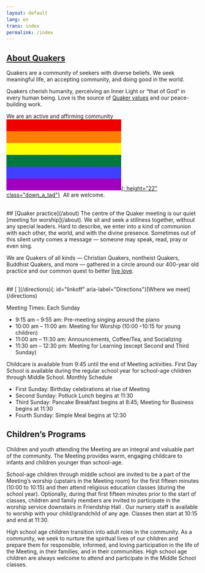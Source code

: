 ```yaml
---
layout: default
lang: en
trans: index
permalink: /index
---
```

## [About Quakers](/intro)

Quakers are a community of seekers with diverse beliefs. We seek meaningful life, an accepting community, and doing good in the world. 

Quakers cherish humanity, perceiving an Inner Light or “that of God” in every human being. Love is the source of [Quaker values](/testimonies) and our peace-building work.

We are an active and affirming community &nbsp;[![Rainbow flag](/assets/images/Rainbow-Flag.jpg){: height="22" class="down_a_tad"}](/intro) &nbsp;All are welcome.

<br>
## [Quaker practice](/about)
The centre of the Quaker meeting is our quiet [meeting for worship](/about). We sit and seek a stillness together, without any special leaders. Hard to describe, we enter into a kind of communion with each other, the world, and with the divine presence. Sometimes out of this silent unity comes a message — someone may speak, read, pray or even sing.

We are Quakers of all kinds — Christian Quakers, nontheist Quakers, Buddhist Quakers, and more — gathered in a circle around our 400-year old practice and our common quest to better [live love](/intro).

<br>
## [<i class="fas fa-map-marker-alt fa-fw color-1-dark-text"></i> ](/directions){: id="linkoff" aria-label="Directions"}[Where we meet](/directions)

Meeting Times: 
Each Sunday

* 9:15 am – 9:55 am: Pre-meeting singing around the piano
* 10:00 am – 11:00 am: Meeting for Worship (10:00 –10:15 for young children)
* 11:00 am – 11:30 am: Announcements, Coffee/Tea, and Socializing
* 11:30 am – 12:30 pm: Meeting for Learning (except Second and Third Sunday)

Childcare is available from 9:45 until the end of Meeting activities. First Day School is available during the regular school year for school-age children through Middle School. 
Monthly Schedule

* First Sunday: Birthday celebrations at rise of Meeting 
* Second Sunday: Potluck Lunch begins at 11:30
* Third Sunday: Pancake Breakfast begins at 8:45; Meeting for Business begins at 11:30
* Fourth Sunday: Simple Meal begins at 12:30 

## Children’s Programs
Children and youth attending the Meeting are an integral and valuable part of the community. The Meeting provides warm, engaging childcare to infants and children younger than school-age.

School-age children through middle school are invited to be a part of the Meeting’s worship (upstairs in the Meeting room) for the first fifteen minutes (10:00 to 10:15) and then attend religious education classes (during the school year).  Optionally, during that first fifteen minutes prior to the start of classes, children and family members are invited to participate in the worship service downstairs in Friendship Hall .  Our nursery staff is available to worship with your child/grandchild of any age.  Classes then start at 10:15 and end at 11:30.

High school age children transition into adult roles in the community. As a community, we seek to nurture the spiritual lives of our children and prepare them for responsible, informed, and loving participation in the life of the Meeting, in their families, and in their communities.  High school age children are always welcome to attend and participate in the Middle School classes.
